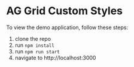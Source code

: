 # AG Grid Custom Styles

To view the demo application, follow these steps:

1. clone the repo
2. run `npm install`
3. run `npm run start`
4. navigate to http://localhost:3000
